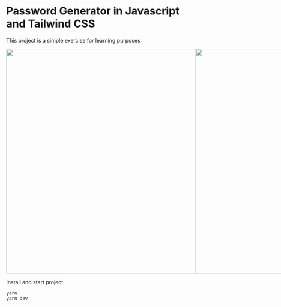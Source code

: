 # Password Generator in Javascript and Tailwind CSS
This project is a simple exercise for learning purposes

<p align="center" style="display: flex;">
  <img width="600" src="https://github.com/3PSY0N/TP-Password-Generator-JS/assets/78256817/5a50bf67-c4f7-42be-a114-47265be50292">
  <img width="600" src="https://github.com/3PSY0N/TP-Password-Generator-JS/assets/78256817/2b6901b3-7a8f-4919-aa45-7752a4caaf5b">
</p>

Install and start project
```
yarn
yarn dev
```
